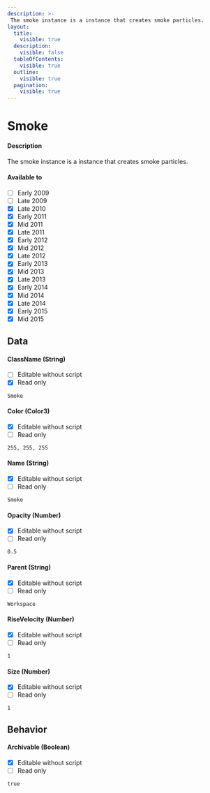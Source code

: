 ```yaml
---
description: >-
 The smoke instance is a instance that creates smoke particles.
layout:
  title:
    visible: true
  description:
    visible: false
  tableOfContents:
    visible: true
  outline:
    visible: true
  pagination:
    visible: true
---
```


# Smoke

#### Description

The smoke instance is a instance that creates smoke particles.

#### Available to

* [ ] Early 2009
* [ ] Late 2009
* [x] Late 2010
* [x] Early 2011
* [x] Mid 2011
* [x] Late 2011
* [x] Early 2012
* [x] Mid 2012
* [x] Late 2012
* [x] Early 2013
* [x] Mid 2013
* [x] Late 2013
* [x] Early 2014
* [x] Mid 2014
* [x] Late 2014
* [x] Early 2015
* [x] Mid 2015

## Data

#### ClassName (String)

* [ ] Editable without script
* [x] Read only

```
Smoke
```

#### Color (Color3)

* [x] Editable without script
* [ ] Read only

```
255, 255, 255
```

#### Name (String)

* [x] Editable without script
* [ ] Read only

```
Smoke
```

#### Opacity (Number)

* [x] Editable without script
* [ ] Read only

```
0.5
```

#### Parent (String)

* [x] Editable without script
* [ ] Read only

```
Workspace
```

#### RiseVelocity (Number)

* [x] Editable without script
* [ ] Read only

```
1
```

#### Size (Number)

* [x] Editable without script
* [ ] Read only

```
1
```

## Behavior

#### Archivable (Boolean)

* [x] Editable without script
* [ ] Read only

```
true
```
